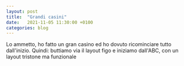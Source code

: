 ```yaml
---
layout: post
title:  "Grandi casini"
date:   2021-11-05 11:30:00 +0100
categories: blog
---
```

Lo ammetto, ho fatto un gran casino ed ho dovuto ricominciare tutto dall'inizio.
Quindi: buttiamo via il layout figo e iniziamo dall'ABC, con un layout tristone ma funzionale
